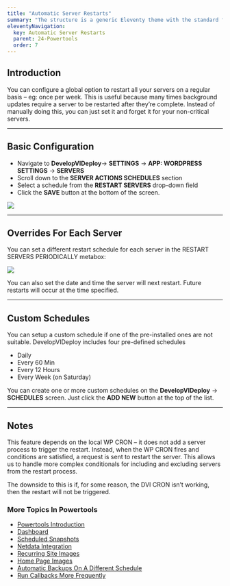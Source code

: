 ```yaml
---
title: "Automatic Server Restarts"
summary: "The structure is a generic Eleventy theme with the standard folder and file names."
eleventyNavigation:
  key: Automatic Server Restarts
  parent: 24-Powertools
  order: 7
---
```

## Introduction

You can configure a global option to restart all your servers on a regular basis – eg: once per week. This is useful because many times background updates require a server to be restarted after they’re complete. Instead of manually doing this, you can just set it and forget it for your non-critical servers.

- - -

## Basic Configuration

*   Navigate to **DevelopVIDeploy**→ **SETTINGS** → **APP: WORDPRESS SETTINGS** → **SERVERS**
*   Scroll down to the **SERVER ACTIONS SCHEDULES** section
*   Select a schedule from the **RESTART SERVERS** drop-down field
*   Click the **SAVE** button at the bottom of the screen.

[![](https://web.archive.org/web/20240304144642im_/https://wpclouddeploy.com/wp-content/uploads/2024/01/wpcd-powertools-automatic-server-restart-04.png)](https://web.archive.org/web/20240304144642/https://wpclouddeploy.com/wp-content/uploads/2024/01/wpcd-powertools-automatic-server-restart-04.png)

- - -

## Overrides For Each Server

You can set a different restart schedule for each server in the RESTART SERVERS PERIODICALLY metabox:

[![](https://web.archive.org/web/20240304144642im_/https://wpclouddeploy.com/wp-content/uploads/2022/04/wpcd-powertools-automatic-server-restart-01.png)](https://web.archive.org/web/20240304144642/https://wpclouddeploy.com/wp-content/uploads/2022/04/wpcd-powertools-automatic-server-restart-01.png)

You can also set the date and time the server will next restart. Future restarts will occur at the time specified.

- - -

## Custom Schedules

You can setup a custom schedule if one of the pre-installed ones are not suitable. DevelopVIDeploy includes four pre-defined schedules

*   Daily
*   Every 60 Min
*   Every 12 Hours
*   Every Week (on Saturday)

You can create one or more custom schedules on the **DevelopVIDeploy** → **SCHEDULES** screen. Just click the **ADD NEW** button at the top of the list.

- - -

## Notes

This feature depends on the local WP CRON – it does not add a server process to trigger the restart. Instead, when the WP CRON fires and conditions are satisfied, a request is sent to restart the server. This allows us to handle more complex conditionals for including and excluding servers from the restart process.

The downside to this is if, for some reason, the DVI CRON isn’t working, then the restart will not be triggered.

### More Topics In Powertools

*   [Powertools Introduction](https://web.archive.org/web/20240304144642/https://wpclouddeploy.com/documentation/powertools/powertools-introduction/)
*   [Dashboard](https://web.archive.org/web/20240304144642/https://wpclouddeploy.com/documentation/powertools/dashboard/)
*   [Scheduled Snapshots](https://web.archive.org/web/20240304144642/https://wpclouddeploy.com/documentation/powertools/scheduled-snapshots/)
*   [Netdata Integration](https://web.archive.org/web/20240304144642/https://wpclouddeploy.com/documentation/powertools/netdata-integration/)
*   [Recurring Site Images](https://web.archive.org/web/20240304144642/https://wpclouddeploy.com/documentation/powertools/recurring-site-images/)
*   [Home Page Images](https://web.archive.org/web/20240304144642/https://wpclouddeploy.com/documentation/powertools/home-page-images/)
*   [Automatic Backups On A Different Schedule](https://web.archive.org/web/20240304144642/https://wpclouddeploy.com/documentation/powertools/automatic-backups-on-a-different-schedule/)
*   [Run Callbacks More Frequently](https://web.archive.org/web/20240304144642/https://wpclouddeploy.com/documentation/powertools/run-callbacks-more-frequently/)
